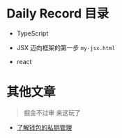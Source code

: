 # Daily Record 目录

- TypeScript

- JSX 迈向框架的第一步 `my-jsx.html`

- react

# 其他文章

> 掘金不过审 来这玩了

- [了解钱包的私钥管理](./了解钱包的私钥管理.md)

